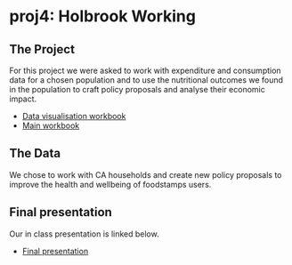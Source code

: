 # proj4: Holbrook Working

## The Project

For this project we were asked to work with expenditure and consumption data for a chosen population and to use the nutritional outcomes we found in the population to craft policy proposals and analyse their economic impact.

- [Data visualisation workbook](https://github.com/chanvarma/proj4-eep153sp19-holbrook-working/blob/master/code/sanni/food_data.ipynb)
- [Main workbook](https://github.com/chanvarma/proj4-eep153sp19-holbrook-working/blob/master/code/Project%204%20%7C%20Presentation%20Ready.ipynb)


## The Data

We chose to work with CA households and create new policy proposals to improve the health and wellbeing of foodstamps users.


## Final presentation

Our in class presentation is linked below.

- [Final presentation](https://docs.google.com/open?id=19tg1ibcsOVh1OC5GgCUPYzfmPeRmWqU4S71AyLqMH3A&authuser=chanakya%40berkeley.edu)
